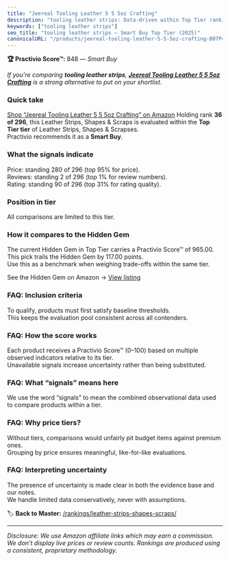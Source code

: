 ```yaml
---
title: "Jeereal Tooling Leather 5 5 5oz Crafting"
description: "tooling leather strips: Data-driven within Top Tier ranking using the Practivio Score™. Positioned by quality, value, demand, findability, momentum."
keywords: ["tooling leather strips"]
seo_title: "tooling leather strips — Smart Buy Top Tier (2025)"
canonicalURL: "/products/jeereal-tooling-leather-5-5-5oz-crafting-B07P42LZ9B/"
---
```


**🏆 Practivio Score™:** 848 — _Smart Buy_


*If you're comparing **tooling leather strips**, **[Jeereal Tooling Leather 5 5 5oz Crafting](https://www.amazon.com/dp/B07P42LZ9B?tag=practivio-20)** is a strong alternative to put on your shortlist.*
### Quick take
[Shop “Jeereal Tooling Leather 5 5 5oz Crafting” on Amazon](https://www.amazon.com/dp/B07P42LZ9B?tag=practivio-20)
Holding rank **36 of 296**, this Leather Strips, Shapes & Scraps is evaluated within the **Top Tier tier** of Leather Strips, Shapes & Scrapses.  
Practivio recommends it as a **Smart Buy**.

### What the signals indicate
Price: standing 280 of 296 (top 95% for price).  
Reviews: standing 2 of 296 (top 1% for review numbers).  
Rating: standing 90 of 296 (top 31% for rating quality).  

### Position in tier
All comparisons are limited to this tier.

### How it compares to the Hidden Gem
The current Hidden Gem in Top Tier carries a Practivio Score™ of 965.00.  
This pick trails the Hidden Gem by 117.00 points.  
Use this as a benchmark when weighing trade-offs within the same tier.  

See the Hidden Gem on Amazon → [View listing](https://www.amazon.com/dp/B07TDJCKHF?tag=practivio-20)

### FAQ: Inclusion criteria
To qualify, products must first satisfy baseline thresholds.  
This keeps the evaluation pool consistent across all contenders.

### FAQ: How the score works
Each product receives a Practivio Score™ (0–100) based on multiple observed indicators relative to its tier.  
Unavailable signals increase uncertainty rather than being substituted.

### FAQ: What “signals” means here
We use the word “signals” to mean the combined observational data used to compare products within a tier.

### FAQ: Why price tiers?
Without tiers, comparisons would unfairly pit budget items against premium ones.  
Grouping by price ensures meaningful, like-for-like evaluations.

### FAQ: Interpreting uncertainty
The presence of uncertainty is made clear in both the evidence base and our notes.  
We handle limited data conservatively, never with assumptions.


🏷️ **Back to Master:** [/rankings/leather-strips-shapes-scraps/](/rankings/leather-strips-shapes-scraps/)

---
_Disclosure: We use Amazon affiliate links which may earn a commission. We don’t display live prices or review counts. Rankings are produced using a consistent, proprietary methodology._
